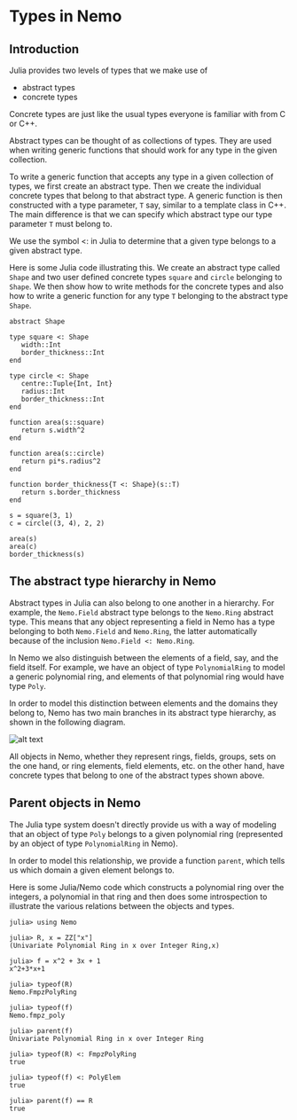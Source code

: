 # Types in Nemo

## Introduction

Julia provides two levels of types that we make use of

  - abstract types
  - concrete types

Concrete types are just like the usual types everyone is familiar with from C or C++.

Abstract types can be thought of as collections of types. They are used when writing generic functions
that should work for any type in the given collection.

To write a generic function that accepts any type in a given collection of types, we first create an
abstract type. Then we create the individual concrete types that belong to that abstract type. A generic
function is then constructed with a type parameter, `T` say, similar to a template class in C++. The main
difference is that we can specify which abstract type our type parameter `T` must belong to.

We use the symbol <: in Julia to determine that a given type belongs to a given abstract type. 

Here is some Julia code illustrating this. We create an abstract type called `Shape` and two user defined
concrete types `square` and `circle` belonging to `Shape`. We then show how to write methods for the
concrete types and also how to write a generic function for any type `T` belonging to the abstract type
`Shape`.

```
abstract Shape

type square <: Shape
   width::Int
   border_thickness::Int
end

type circle <: Shape
   centre::Tuple{Int, Int}
   radius::Int
   border_thickness::Int
end

function area(s::square)
   return s.width^2
end

function area(s::circle)
   return pi*s.radius^2
end

function border_thickness{T <: Shape}(s::T)
   return s.border_thickness
end

s = square(3, 1)
c = circle((3, 4), 2, 2)

area(s)
area(c)
border_thickness(s)
```

## The abstract type hierarchy in Nemo

Abstract types in Julia can also belong to one another in a hierarchy. For example, the `Nemo.Field`
abstract type belongs to the `Nemo.Ring` abstract type. This means that any object representing a field
in Nemo has a type belonging to both `Nemo.Field` and `Nemo.Ring`, the latter automatically because of
the inclusion `Nemo.Field <: Nemo.Ring`.

In Nemo we also distinguish between the elements of a field, say, and the field itself. For example,
we have an object of type `PolynomialRing` to model a generic polynomial ring, and elements of that 
polynomial ring would have type `Poly`. 

In order to model this distinction between elements and the domains they belong to, Nemo has two main
branches in its abstract type hierarchy, as shown in the following diagram.

![alt text](/types.png "Abstract type hierarchy")

All objects in Nemo, whether they represent rings, fields, groups, sets on the one hand, or ring
elements, field elements, etc. on the other hand, have concrete types that belong to one of the abstract
types shown above.

## Parent objects in Nemo

The Julia type system doesn't directly provide us with a way of modeling that an object of type `Poly`
belongs to a given polynomial ring (represented by an object of type `PolynomialRing` in Nemo).

In order to model this relationship, we provide a function `parent`, which tells us which domain a given
element belongs to.

Here is some Julia/Nemo code which constructs a polynomial ring over the integers, a polynomial in that
ring and then does some introspection to illustrate the various relations between the objects and types.

```
julia> using Nemo

julia> R, x = ZZ["x"]
(Univariate Polynomial Ring in x over Integer Ring,x)

julia> f = x^2 + 3x + 1
x^2+3*x+1

julia> typeof(R)
Nemo.FmpzPolyRing

julia> typeof(f)
Nemo.fmpz_poly

julia> parent(f)
Univariate Polynomial Ring in x over Integer Ring

julia> typeof(R) <: FmpzPolyRing
true

julia> typeof(f) <: PolyElem
true

julia> parent(f) == R
true
```
